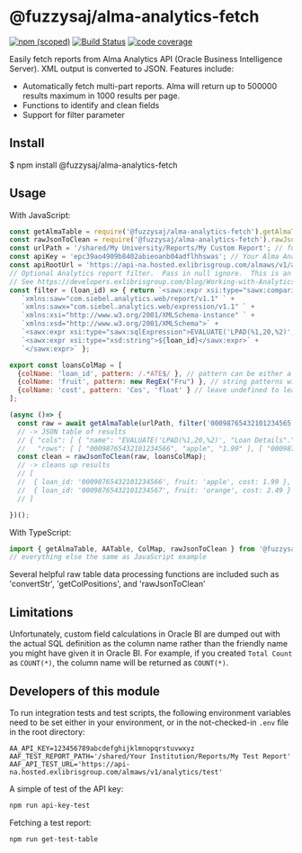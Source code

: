 # @fuzzysaj/alma-analytics-fetch

[![npm (scoped)](https://img.shields.io/npm/v/@fuzzysaj/alma-analytics-fetch.svg)](https://www.npmjs.com/package/@fuzzysaj/alma-analytics-fetch) [![Build Status](https://travis-ci.org/fuzzysaj/alma-analytics-fetch.svg?branch=master)](https://travis-ci.org/fuzzysaj/alma-analytics-fetch) [![code coverage]( https://img.shields.io/codecov/c/github/fuzzysaj/alma-analytics-fetch.svg)](https://codecov.io/gh/fuzzysaj/alma-analytics-fetch)

Easily fetch reports from Alma Analytics API (Oracle Business Intelligence Server).  XML output is converted to JSON.  Features include:
* Automatically fetch multi-part reports.  Alma will return up to 500000 results maximum in 1000 results per page.
* Functions to identify and clean fields
* Support for filter parameter

## Install

$ npm install @fuzzysaj/alma-analytics-fetch

## Usage

With JavaScript:

```js
const getAlmaTable = require('@fuzzysaj/alma-analytics-fetch').getAlmaTable;
const rawJsonToClean = require('@fuzzysaj/alma-analytics-fetch').rawJsonToClean;
const urlPath = '/shared/My University/Reports/My Custom Report'; // full path in unencoded form (program automatically does URL encoding).
const apiKey = 'epc39ao4909b8402abieoanb04adflhhswas'; // Your Alma Analytics api keyj
const apiRootUrl = 'https://api-na.hosted.exlibrisgroup.com/almaws/v1/analytics'; // API URL. Change na to eu for Europe
// Optional Analytics report filter.  Pass in null ignore.  This is an example for passing an a loan id.
// See https://developers.exlibrisgroup.com/blog/Working-with-Analytics-REST-APIs/ for details on filter syntax
const filter = (loan_id) => { return `<sawx:expr xsi:type="sawx:comparison" op="greater" ` +
   `xmlns:saw="com.siebel.analytics.web/report/v1.1" ` +
   `xmlns:sawx="com.siebel.analytics.web/expression/v1.1" ` +
   `xmlns:xsi="http://www.w3.org/2001/XMLSchema-instance" ` +
   `xmlns:xsd="http://www.w3.org/2001/XMLSchema">` +
   `<sawx:expr xsi:type="sawx:sqlExpression">EVALUATE('LPAD(%1,20,%2)', "Loan Details"."Item Loan Id", '0')</sawx:expr>` +
   `<sawx:expr xsi:type="xsd:string">${loan_id}</sawx:expr>` +
   `</sawx:expr>` };

export const loansColMap = [
  {colName: 'loan_id', pattern: /.*ATE$/ }, // pattern can be either a RegEx or a string
  {colName: 'fruit', pattern: new RegEx("Fru") }, // string patterns will be matched with String.prototype.startsWith()
  {colName: 'cost', pattern: 'Cos', 'float' } // leave undefined to leave as string, else 'int', 'float', or 'boolean'
];

(async ()=> {
  const raw = await getAlmaTable(urlPath, filter('00098765432101234565'), apiKey, apiRootUrl);
  // -> JSON table of results
  // { "cols": [ { "name": "EVALUATE('LPAD(%1,20,%2)', "Loan Details"."Item Loan Id", "type": "varchar"" }, { "name": "Fruit", "type": "varchar" }, { "name": "Cost", "type": "double" } ]
  //   "rows": [ [ "00098765432101234566", "apple", "1.99" ], [ "00098765432101234567", "orange", "2.49" ], [ "banana", "0.59" ] ] }
  const clean = rawJsonToClean(raw, loansColMap);
  // -> cleans up results
  // [
  //  { loan_id: '00098765432101234566', fruit: 'apple', cost: 1.99 },
  //  { loan_id: '00098765432101234567', fruit: 'orange', cost: 2.49 }
  // ]

})();
```

With TypeScript:

```ts
import { getAlmaTable, AATable, ColMap, rawJsonToClean } from '@fuzzysaj/alma-analytics-fetch'
// everything else the same as JavaScript example
```

Several helpful raw table data processing functions are included such as 'convertStr', 'getColPositions',
and 'rawJsonToClean'

## Limitations

Unfortunately, custom field calculations in Oracle BI are dumped out with the actual SQL definition
as the column name rather than the friendly name you might have given it in Oracle BI.  For
example, if you created `Total Count` as `COUNT(*)`, the column name will be returned as `COUNT(*)`.

## Developers of this module

To run integration tests and test scripts, the following environment variables
need to be set either in your environment, or in the not-checked-in `.env` file
in the root directory:

```
AA_API_KEY=123456789abcdefghijklmnopqrstuvwxyz
AAF_TEST_REPORT_PATH='/shared/Your Institution/Reports/My Test Report'
AAF_API_TEST_URL='https://api-na.hosted.exlibrisgroup.com/almaws/v1/analytics/test'
```

A simple of test of the API key:
```bash
npm run api-key-test
```

Fetching a test report:
```bash
npm run get-test-table
```